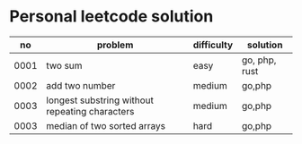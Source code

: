 # Personal leetcode solution

|no|problem|difficulty|solution|
| -| -| -| -|
|0001|two sum|easy|go, php, rust|
|0002|add two number|medium|go,php|
|0003|longest substring without repeating characters|medium|go,php|
|0003|median of two sorted arrays|hard|go,php|
